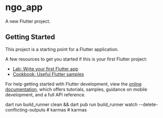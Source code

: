 # ngo_app

A new Flutter project.

## Getting Started

This project is a starting point for a Flutter application.

A few resources to get you started if this is your first Flutter project:

- [Lab: Write your first Flutter app](https://docs.flutter.dev/get-started/codelab)
- [Cookbook: Useful Flutter samples](https://docs.flutter.dev/cookbook)

For help getting started with Flutter development, view the
[online documentation](https://docs.flutter.dev/), which offers tutorials,
samples, guidance on mobile development, and a full API reference.

<!-- Use the [watch] flag to watch the files' system for edits and rebuild as necessary.

dart run build_runner watch -->

<!-- If you want the generator to run one time and exit, use

dart run build_runner build -->

dart run build_runner clean && dart pub run build_runner watch --delete-conflicting-outputs
#   k a r m a s  
 #   k a r m a s  
 